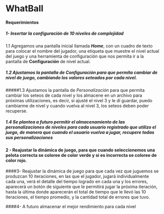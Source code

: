 # WhatBall

#### Requerimientos

##### 1- Insertar la configuración de 10 niveles de complejidad

1.1 Agregamos una pantalla inicial llamada ***Home***, con un cuadro de texto para colocar el nombre del jugador, una etiqueta que muestre el nivel actual del juego y una herramienta de configuración que nos permita ir a la pantalla de **Configuración** de nivel actual.

##### 1.2 Ajustamos la pantalla de *Configuración* para que permita cambiar de nivel de juego, cambiando los valores seteados por cada nivel.

#####1.3 Ajustamos la pantalla de *Personalización* para que permita cambiar los seteos de cada nivel y los almacene en un archivo para próximas utilizaciones, es decir, si ajusté el nivel 3 y le dí guardar, puedo cambiarme de nivel y cuando vuelva al nivel 3, los seteos deben poder recuperse.

##### 1.4 Se plantea a futuro permitir el almacenamiento de las personalizaciones de niveles para cada usuario registrado que utilizo el juego, de manera que cuando el usuario vuelva a jugar, recupere todas sus personalizaciones

#### 2 - Reajustar la dinámica de juego, para que cuando seleccionemos una pelota correcta se coloree de color verde y si es incorrecta se coloree de color rojo.

####3- Reajustar la dinámica de juego para que cada vez que juguemos se produzcan 10 iteraciones, en las que el jugador, jugará individualmente cada una, verá el detalle del tiempo logrado en cada una y los errores, aparecerá un botón de siguiente que le permitirá jugar la próxima iteración, hasta la última donde aparecerán el total de tiempo que le llevó las 10 iteraciones, el tiempo promedio, y la cantidad total de errores que tuvo.

####4- A futuro almacenar el mejor rendimiento para cada nivel